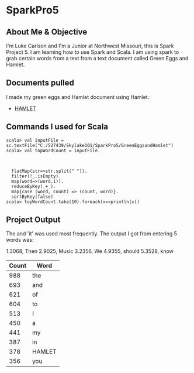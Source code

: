 # SparkPro5

## About Me & Objective
I'm Luke Carlson and I'm a Junior at Northwest Missouri, this is Spark Project 5. I am learning how to use Spark and Scala. I am using spark to grab certain words from a text from a text document called Green Eggs and Hamlet.

## Documents pulled
I made my green eggs and Hamlet document using Hamlet.:
- [HAMLET](http://shakespeare.mit.edu/hamlet/full.html "Website for Hamlet")

## Commands I used for Scala
```
scala> val inputFile = sc.textFile("C:/527439/Skylake101/SparkPro5/GreenEggsandHamlet")
scala> val topWordCount = inputFile.



  flatMap(str=>str.split(" ")).
  filter(!_.isEmpty).
  map(word=>(word,1)).
  reduceByKey(_+_).
  map{case (word, count) => (count, word)}.
  sortByKey(false)
scala> topWordCount.take(10).foreach(x=>println(x))
```

## Project Output
The and 'it' was used most frequently. The output I got from entering 5 words was:

1.3068, Then
2.9025, Music
3.2356, We
4.9355, should
5.3528, know

| Count | Word |
|-------|------|
| 988   | the  |
| 693   | and  |
| 621   | of   |
| 604   | to   |
| 513   | I    |
| 450   | a    |
| 441   | my   |
| 387   | in   |
| 378   |HAMLET|
| 356   | you  |
